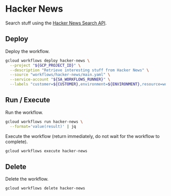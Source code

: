 # Hacker News

Search stuff using the [Hacker News Search API](https://hn.algolia.com/api).

## Deploy

Deploy the workflow.

```sh
gcloud workflows deploy hacker-news \
  --project "${GCP_PROJECT_ID}" \
  --description "Retrieve interesting stuff from Hacker News" \
  --source "workflows/hacker-news/main.yaml" \
  --service-account "${SA_WORKFLOWS_RUNNER}" \
  --labels "customer=${CUSTOMER},environment=${ENVIRONMENT},resource=workflow"
```

## Run / Execute

Run the workflow.

```sh
gcloud workflows run hacker-news \
  --format='value(result)' | jq
```

Execute the workflow (return immediately, do not wait for the workflow to complete).

```sh
gcloud workflows execute hacker-news
```

## Delete

Delete the workflow.

```sh
gcloud workflows delete hacker-news
```
